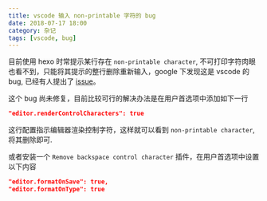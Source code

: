 ```yaml
---
title: vscode 输入 non-printable 字符的 bug
date: 2018-07-17 18:00
category: 杂记
tags: [vscode, bug]
---
```


目前使用 hexo 时常提示某行存在 `non-printable character`, 不可打印字符肉眼也看不到，只能将其提示的整行删除重新输入，google 下发现这是 vscode 的bug, 已经有人提出了 [issue](https://github.com/Microsoft/vscode/issues/37114)。

这个 bug 尚未修复，目前比较可行的解决办法是在用户首选项中添加如下一行

```json
"editor.renderControlCharacters": true
```

这行配置指示编辑器渲染控制字符，这样就可以看到 `non-printable character`, 将其删除即可.

或者安装一个 `Remove backspace control character` 插件，在用户首选项中设置以下内容

```json
"editor.formatOnSave": true,
"editor.formatOnType": true
```